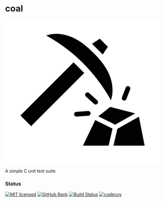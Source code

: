 # coal
![Coal Pickaxe](coal-icon.png)

A simple C unit test suite

### Status

[![MIT licensed](https://img.shields.io/github/license/vndmtrx/coal.svg)](https://github.com/vndmtrx/coal/blob/master/LICENSE)
[![GitHub Rank](https://reporank.com/vndmtrx/coal)](https://reporank.com)
[![Build Status](https://travis-ci.org/vndmtrx/coal.svg?branch=master)](https://travis-ci.org/vndmtrx/coal)
[![codecov](https://img.shields.io/codecov/c/github/vndmtrx/coal.svg)](https://codecov.io/gh/vndmtrx/coal)
